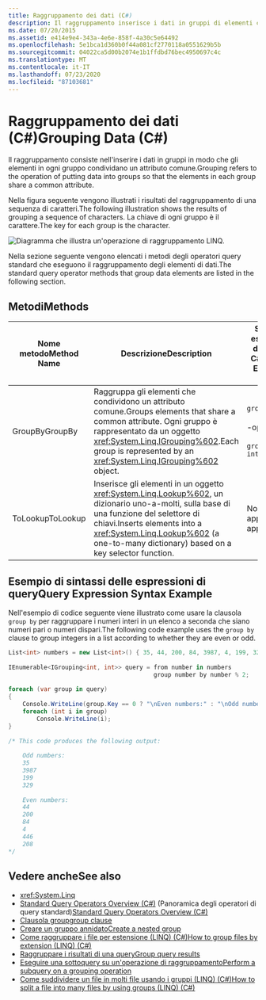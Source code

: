 ```yaml
---
title: Raggruppamento dei dati (C#)
description: Il raggruppamento inserisce i dati in gruppi di elementi che condividono un attributo. Informazioni sui metodi dell'operatore query standard in LINQ in C# che raggruppano gli elementi dati.
ms.date: 07/20/2015
ms.assetid: e414e9e4-343a-4e6e-858f-4a30c5e64492
ms.openlocfilehash: 5e1bca1d360b0f44a081cf2770118a0551629b5b
ms.sourcegitcommit: 04022ca5d00b2074e1b1ffdbd76bec4950697c4c
ms.translationtype: MT
ms.contentlocale: it-IT
ms.lasthandoff: 07/23/2020
ms.locfileid: "87103681"
---
```

# <a name="grouping-data-c"></a><span data-ttu-id="a80c8-104">Raggruppamento dei dati (C#)</span><span class="sxs-lookup"><span data-stu-id="a80c8-104">Grouping Data (C#)</span></span>
<span data-ttu-id="a80c8-105">Il raggruppamento consiste nell'inserire i dati in gruppi in modo che gli elementi in ogni gruppo condividano un attributo comune.</span><span class="sxs-lookup"><span data-stu-id="a80c8-105">Grouping refers to the operation of putting data into groups so that the elements in each group share a common attribute.</span></span>  
  
 <span data-ttu-id="a80c8-106">Nella figura seguente vengono illustrati i risultati del raggruppamento di una sequenza di caratteri.</span><span class="sxs-lookup"><span data-stu-id="a80c8-106">The following illustration shows the results of grouping a sequence of characters.</span></span> <span data-ttu-id="a80c8-107">La chiave di ogni gruppo è il carattere.</span><span class="sxs-lookup"><span data-stu-id="a80c8-107">The key for each group is the character.</span></span>  
  
 ![Diagramma che illustra un'operazione di raggruppamento LINQ.](./media/grouping-data/linq-group-operation.png)  
  
 <span data-ttu-id="a80c8-109">Nella sezione seguente vengono elencati i metodi degli operatori query standard che eseguono il raggruppamento degli elementi di dati.</span><span class="sxs-lookup"><span data-stu-id="a80c8-109">The standard query operator methods that group data elements are listed in the following section.</span></span>  
  
## <a name="methods"></a><span data-ttu-id="a80c8-110">Metodi</span><span class="sxs-lookup"><span data-stu-id="a80c8-110">Methods</span></span>  
  
|<span data-ttu-id="a80c8-111">Nome metodo</span><span class="sxs-lookup"><span data-stu-id="a80c8-111">Method Name</span></span>|<span data-ttu-id="a80c8-112">Descrizione</span><span class="sxs-lookup"><span data-stu-id="a80c8-112">Description</span></span>|<span data-ttu-id="a80c8-113">Sintassi di espressione della query C#</span><span class="sxs-lookup"><span data-stu-id="a80c8-113">C# Query Expression Syntax</span></span>|<span data-ttu-id="a80c8-114">Altre informazioni</span><span class="sxs-lookup"><span data-stu-id="a80c8-114">More Information</span></span>|  
|-----------------|-----------------|---------------------------------|----------------------|  
|<span data-ttu-id="a80c8-115">GroupBy</span><span class="sxs-lookup"><span data-stu-id="a80c8-115">GroupBy</span></span>|<span data-ttu-id="a80c8-116">Raggruppa gli elementi che condividono un attributo comune.</span><span class="sxs-lookup"><span data-stu-id="a80c8-116">Groups elements that share a common attribute.</span></span> <span data-ttu-id="a80c8-117">Ogni gruppo è rappresentato da un oggetto <xref:System.Linq.IGrouping%602>.</span><span class="sxs-lookup"><span data-stu-id="a80c8-117">Each group is represented by an <xref:System.Linq.IGrouping%602> object.</span></span>|`group … by`<br /><br /> <span data-ttu-id="a80c8-118">-oppure-</span><span class="sxs-lookup"><span data-stu-id="a80c8-118">-or-</span></span><br /><br /> `group … by … into …`|<xref:System.Linq.Enumerable.GroupBy%2A?displayProperty=nameWithType><br /><br /> <xref:System.Linq.Queryable.GroupBy%2A?displayProperty=nameWithType>|  
|<span data-ttu-id="a80c8-119">ToLookup</span><span class="sxs-lookup"><span data-stu-id="a80c8-119">ToLookup</span></span>|<span data-ttu-id="a80c8-120">Inserisce gli elementi in un oggetto <xref:System.Linq.Lookup%602>, un dizionario uno-a-molti, sulla base di una funzione del selettore di chiavi.</span><span class="sxs-lookup"><span data-stu-id="a80c8-120">Inserts elements into a <xref:System.Linq.Lookup%602> (a one-to-many dictionary) based on a key selector function.</span></span>|<span data-ttu-id="a80c8-121">Non applicabile.</span><span class="sxs-lookup"><span data-stu-id="a80c8-121">Not applicable.</span></span>|<xref:System.Linq.Enumerable.ToLookup%2A?displayProperty=nameWithType>|  
  
## <a name="query-expression-syntax-example"></a><span data-ttu-id="a80c8-122">Esempio di sintassi delle espressioni di query</span><span class="sxs-lookup"><span data-stu-id="a80c8-122">Query Expression Syntax Example</span></span>  
 <span data-ttu-id="a80c8-123">Nell'esempio di codice seguente viene illustrato come usare la clausola `group by` per raggruppare i numeri interi in un elenco a seconda che siano numeri pari o numeri dispari.</span><span class="sxs-lookup"><span data-stu-id="a80c8-123">The following code example uses the `group by` clause to group integers in a list according to whether they are even or odd.</span></span>  
  
```csharp  
List<int> numbers = new List<int>() { 35, 44, 200, 84, 3987, 4, 199, 329, 446, 208 };  
  
IEnumerable<IGrouping<int, int>> query = from number in numbers  
                                         group number by number % 2;  
  
foreach (var group in query)  
{  
    Console.WriteLine(group.Key == 0 ? "\nEven numbers:" : "\nOdd numbers:");  
    foreach (int i in group)  
        Console.WriteLine(i);  
}  
  
/* This code produces the following output:  
  
    Odd numbers:  
    35  
    3987  
    199  
    329  
  
    Even numbers:  
    44  
    200  
    84  
    4  
    446  
    208  
*/  
```  
  
## <a name="see-also"></a><span data-ttu-id="a80c8-124">Vedere anche</span><span class="sxs-lookup"><span data-stu-id="a80c8-124">See also</span></span>

- <xref:System.Linq>
- <span data-ttu-id="a80c8-125">[Standard Query Operators Overview (C#)](./standard-query-operators-overview.md) (Panoramica degli operatori di query standard)</span><span class="sxs-lookup"><span data-stu-id="a80c8-125">[Standard Query Operators Overview (C#)](./standard-query-operators-overview.md)</span></span>
- [<span data-ttu-id="a80c8-126">Clausola group</span><span class="sxs-lookup"><span data-stu-id="a80c8-126">group clause</span></span>](../../../language-reference/keywords/group-clause.md)
- [<span data-ttu-id="a80c8-127">Creare un gruppo annidato</span><span class="sxs-lookup"><span data-stu-id="a80c8-127">Create a nested group</span></span>](../../../linq/create-a-nested-group.md)
- [<span data-ttu-id="a80c8-128">Come raggruppare i file per estensione (LINQ) (C#)</span><span class="sxs-lookup"><span data-stu-id="a80c8-128">How to group files by extension (LINQ) (C#)</span></span>](./how-to-group-files-by-extension-linq.md)
- [<span data-ttu-id="a80c8-129">Raggruppare i risultati di una query</span><span class="sxs-lookup"><span data-stu-id="a80c8-129">Group query results</span></span>](../../../linq/group-query-results.md)
- [<span data-ttu-id="a80c8-130">Eseguire una sottoquery su un'operazione di raggruppamento</span><span class="sxs-lookup"><span data-stu-id="a80c8-130">Perform a subquery on a grouping operation</span></span>](../../../linq/perform-a-subquery-on-a-grouping-operation.md)
- [<span data-ttu-id="a80c8-131">Come suddividere un file in molti file usando i gruppi (LINQ) (C#)</span><span class="sxs-lookup"><span data-stu-id="a80c8-131">How to split a file into many files by using groups (LINQ) (C#)</span></span>](./how-to-split-a-file-into-many-files-by-using-groups-linq.md)
